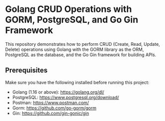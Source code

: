# Golang CRUD Operations with GORM, PostgreSQL, and Go Gin Framework

This repository demonstrates how to perform CRUD (Create, Read, Update, Delete) operations using Golang with the GORM library as the ORM, PostgreSQL as the database, and the Go Gin framework for building APIs.

## Prerequisites

Make sure you have the following installed before running this project:

- Golang (1.16 or above): https://golang.org/dl/
- PostgreSQL: https://www.postgresql.org/download/
- Postman: https://www.postman.com/
- Gorm: https://github.com/go-gorm/gorm
- Gin: https://github.com/gin-gonic/gin
